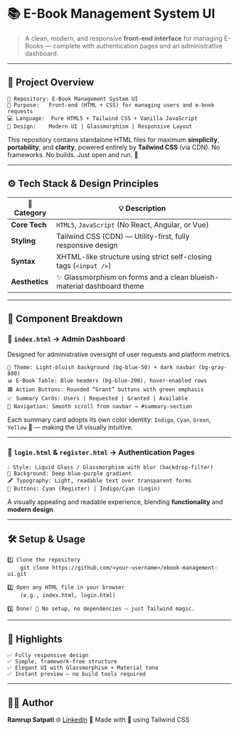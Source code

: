 # 📚 **E-Book Management System UI**

> A clean, modern, and responsive **front-end interface** for managing E-Books — complete with authentication pages and an administrative dashboard.

---

## 🧱 **Project Overview**

```
📁 Repository: E-Book Management System UI
📜 Purpose:   Front-end (HTML + CSS) for managing users and e-book requests
💻 Language:  Pure HTML5 + Tailwind CSS + Vanilla JavaScript
🎨 Design:    Modern UI | Glassmorphism | Responsive Layout
```

This repository contains standalone HTML files for maximum **simplicity**, **portability**, and **clarity**, powered entirely by **Tailwind CSS** (via CDN).
No frameworks. No builds. Just open and run. 🚀

---

## ⚙️ **Tech Stack & Design Principles**

| 🧩 Category    | 💡 Description                                                        |
| -------------- | --------------------------------------------------------------------- |
| **Core Tech**  | `HTML5`, `JavaScript` (No React, Angular, or Vue)                     |
| **Styling**    | Tailwind CSS (CDN) — Utility-first, fully responsive design           |
| **Syntax**     | XHTML-like structure using strict self-closing tags (`<input />`)     |
| **Aesthetics** | ✨ Glassmorphism on forms and a clean blueish-material dashboard theme |

---

## 🧮 **Component Breakdown**

### 🧠 `index.html` → Admin Dashboard

Designed for administrative oversight of user requests and platform metrics.

```
🎨 Theme: Light-bluish background (bg-blue-50) + dark navbar (bg-gray-800)
📊 E-Book Table: Blue headers (bg-blue-200), hover-enabled rows
🟩 Action Buttons: Rounded “Grant” buttons with green emphasis
📈 Summary Cards: Users | Requested | Granted | Available
🧭 Navigation: Smooth scroll from navbar → #summary-section
```

Each summary card adopts its own color identity:
`Indigo`, `Cyan`, `Green`, `Yellow` 🌈 — making the UI visually intuitive.

---

### 🔐 `login.html` & `register.html` → Authentication Pages

```
💧 Style: Liquid Glass / Glassmorphism with blur (backdrop-filter)
🌌 Background: Deep blue-purple gradient
🖋️ Typography: Light, readable text over transparent forms
🎨 Buttons: Cyan (Register) | Indigo/Cyan (Login)
```

A visually appealing and readable experience, blending **functionality** and **modern design**.

---

## 🛠️ **Setup & Usage**

```
1️⃣ Clone the repository
    git clone https://github.com/<your-username>/ebook-management-ui.git

2️⃣ Open any HTML file in your browser
    (e.g., index.html, login.html)

3️⃣ Done! 🎉 No setup, no dependencies — just Tailwind magic.
```

---

## 📘 **Highlights**

```
✅ Fully responsive design
✅ Simple, framework-free structure
✅ Elegant UI with Glassmorphism + Material tone
✅ Instant preview — no build tools required
```

---

## 👨‍💻 **Author**

**Ramrup Satpati**
🌐 [LinkedIn](https://www.linkedin.com/in/ramrup-satpati-683970341/)
🧩 Made with 💙 using Tailwind CSS
